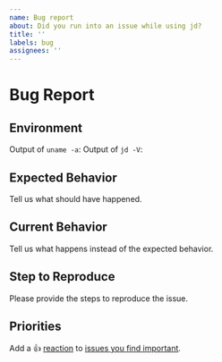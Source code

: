 ```yaml
---
name: Bug report
about: Did you run into an issue while using jd?
title: ''
labels: bug
assignees: ''
---
```


# Bug Report

## Environment

Output of `uname -a`:
Output of `jd -V`:

## Expected Behavior
Tell us what should have happened.

## Current Behavior
Tell us what happens instead of the expected behavior.

## Step to Reproduce
Please provide the steps to reproduce the issue.

<!-- Don't change below. This tells other users to thumbs up your bug report. -->

## Priorities
Add a :+1: [reaction] to [issues you find important].

[reaction]: https://github.blog/2016-03-10-add-reactions-to-pull-requests-issues-and-comments/
[issues you find important]: https://github.com/donovanglover/jd/issues?q=is%3Aissue+is%3Aopen+sort%3Areactions-%2B1-desc
